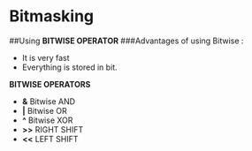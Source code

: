 # Bitmasking
##Using **BITWISE OPERATOR**
###Advantages of using Bitwise :
* It is very fast
* Everything is stored in bit.

**BITWISE OPERATORS**
* **&** Bitwise AND
* **|** Bitwise OR
* **^** Bitwise XOR
* **>>** RIGHT SHIFT
* **<<** LEFT SHIFT
